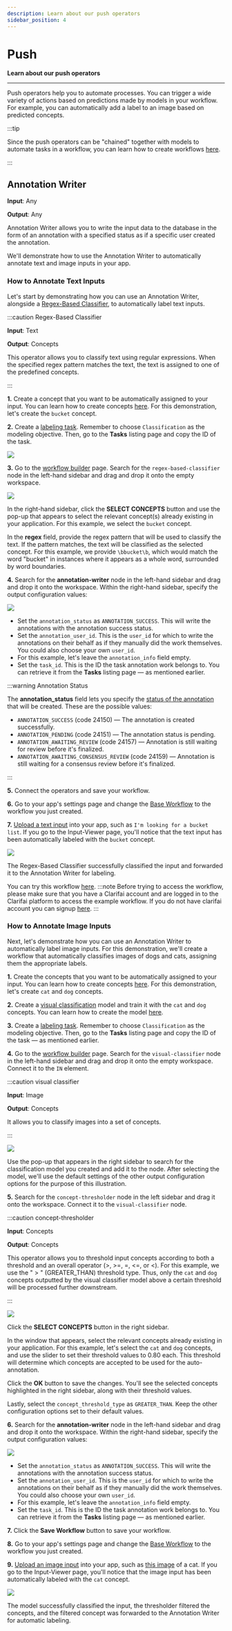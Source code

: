 ```yaml
---
description: Learn about our push operators
sidebar_position: 4
---
```


# Push

**Learn about our push operators**
<hr />

Push operators help you to automate processes. You can trigger a wide variety of actions based on predictions made by models in your workflow. For example, you can automatically add a label to an image based on predicted concepts.

:::tip

Since the push operators can be "chained" together with models to automate tasks in a workflow, you can learn how to create workflows [here](https://docs.clarifai.com/portal-guide/workflows/input-nodes#create-your-workflow). 

:::

## Annotation Writer 

**Input**: Any

**Output**: Any

Annotation Writer allows you to write the input data to the database in the form of an annotation with a specified status as if a specific user created the annotation. 

We'll demonstrate how to use the Annotation Writer to automatically annotate text and image inputs in your app.

### How to Annotate Text Inputs

Let's start by demonstrating how you can use an Annotation Writer, alongside a [Regex-Based Classifier](https://docs.clarifai.com/portal-guide/agent-system-operators/algorithmic-predict#regex-based-classifier), to automatically label text inputs.


:::caution Regex-Based Classifier

**Input**: Text

**Output**: Concepts

This operator allows you to classify text using regular expressions. When the specified regex pattern matches the text, the text is assigned to one of the predefined concepts.

:::

**1.** Create a concept that you want to be automatically assigned to your input. You can learn how to create concepts [here](https://docs.clarifai.com/portal-guide/concepts/create-get-update-delete). For this demonstration, let's create the `bucket` concept. 

**2.** Create a [labeling task](https://docs.clarifai.com/portal-guide/annotate/create-a-task). Remember to choose `Classification` as the modeling objective. Then, go to the **Tasks** listing page and copy the ID of the task. 

![](/img/others/annotation_writer_1.png)

**3.** Go to the [workflow builder](https://docs.clarifai.com/portal-guide/workflows/workflow-builder/) page. Search for the `regex-based-classifier` node in the left-hand sidebar and drag and drop it onto the empty workspace.

![](/img/others/annotation_writer_1_1.png)

In the right-hand sidebar, click the **SELECT CONCEPTS** button and use the pop-up that appears to select the relevant concept(s) already existing in your application. For this example, we select the `bucket` concept. 

In the **regex** field, provide the regex pattern that will be used to classify the text. If the pattern matches, the text will be classified as the selected concept. For this example, we provide `\bbucket\b`, which would match the word "bucket" in instances where it appears as a whole word, surrounded by word boundaries.

**4.** Search for the **annotation-writer** node in the left-hand sidebar and drag and drop it onto the workspace. Within the right-hand sidebar, specify the output configuration values:

![](/img/others/annotation_writer_2.png)

- Set the `annotation_status` as `ANNOTATION_SUCCESS`. This will write the annotations with the annotation success status.
- Set the `annotation_user_id`. This is the `user_id` for which to write the annotations on their behalf as if they manually did the work themselves. You could also choose your own `user_id`.
- For this example, let's leave the `annotation_info` field empty.
- Set the `task_id`. This is the ID the task annotation work belongs to. You can retrieve it from the **Tasks** listing page — as mentioned earlier.

:::warning Annotation Status

The **annotation_status** field lets you specify the [status of the annotation](https://docs.clarifai.com/api-guide/advanced-topics/status-codes#annotation-related-codes-24xxx) that will be created. These are the possible values:

- `ANNOTATION_SUCCESS` (code 24150) — The annotation is created successfully. 
- `ANNOTATION_PENDING` (code 24151) — The annotation status is pending.
- `ANNOTATION_AWAITING_REVIEW` (code 24157) — Annotation is still waiting for review before it's finalized.
- `ANNOTATION_AWAITING_CONSENSUS_REVIEW` (code 24159) — Annotation is still waiting for a consensus review before it's finalized.

:::

**5.** Connect the operators and save your workflow. 

**6.** Go to your app's settings page and change the [Base Workflow](https://docs.clarifai.com/portal-guide/workflows/base-workflows/#how-to-change-a-base-workflow) to the workflow you just created. 

**7.** [Upload a text input](https://docs.clarifai.com/portal-guide/data/#upload-inputs) into your app, such as `I'm looking for a bucket list`. If you go to the Input-Viewer page, you'll notice that the text input has been automatically labeled with the `bucket` concept. 

![](/img/others/annotation_writer_3.png)

The Regex-Based Classifier successfully classified the input and forwarded it to the Annotation Writer for labeling. 

You can try this workflow [here](https://clarifai.com/clarifai/Sample-Workflows-for-Docs/workflows/Annotation-Writer?version=2c31251b6b524a308d723310137a9670). 
:::note
Before trying to access the workflow, please make sure that you have a Clarifai account and are logged in to the Clarifai platform to access the example workflow. If you do not have clarifai account you can signup [here](https://clarifai.com/explore).
:::

### How to Annotate Image Inputs

Next, let's demonstrate how you can use an Annotation Writer to automatically label image inputs. For this demonstration, we'll create a workflow that automatically classifies images of dogs and cats, assigning them the appropriate labels.

**1.** Create the concepts that you want to be automatically assigned to your input. You can learn how to create concepts [here](https://docs.clarifai.com/portal-guide/concepts/create-get-update-delete). For this demonstration, let's create `cat` and `dog` concepts. 

**2.** Create a [visual classification](https://docs.clarifai.com/portal-guide/model/model-types/visual-classifier) model and train it with the `cat` and `dog` concepts. You can learn how to create the model [here](https://docs.clarifai.com/portal-guide/model/deep-training/#how-to-fine-tune-a-model).

**3.** Create a [labeling task](https://docs.clarifai.com/portal-guide/annotate/create-a-task). Remember to choose `Classification` as the modeling objective. Then, go to the **Tasks** listing page and copy the ID of the task — as mentioned earlier. 

**4.**  Go to the [workflow builder](https://docs.clarifai.com/portal-guide/workflows/workflow-builder/) page. Search for the `visual-classifier` node in the left-hand sidebar and drag and drop it onto the empty workspace. Connect it to the `IN` element.

:::caution visual classifier

**Input**: Image

**Output**: Concepts

It allows you to classify images into a set of concepts. 

:::
 
![](/img/others/annotation_writer_4.png)

Use the pop-up that appears in the right sidebar to search for the classification model you created and add it to the node. After selecting the model, we'll use the default settings of the other output configuration options for the purpose of this illustration.

**5.** Search for the `concept-thresholder` node in the left sidebar and drag it onto the workspace. Connect it to the `visual-classifier` node.

:::caution concept-thresholder

**Input**: Concepts

**Output**: Concepts

This operator allows you to threshold input concepts according to both a threshold and an overall operator (>, >=, =, \<=, or \<). For this example, we use the " > " (GREATER_THAN) threshold type. Thus, only the `cat` and `dog` concepts outputted by the visual classifier model above a certain threshold will be processed further downstream. 

:::

![](/img/others/annotation_writer_5.png)

Click the **SELECT CONCEPTS** button in the right sidebar.

In the window that appears, select the relevant concepts already existing in your application. For this example, let's select the `cat` and `dog` concepts, and use the slider to set their threshold values to 0.80 each. This threshold will determine which concepts are accepted to be used for the auto-annotation.

Click the **OK** button to save the changes. You'll see the selected concepts highlighted in the right sidebar, along with their threshold values.

Lastly, select the `concept_threshold_type` as `GREATER_THAN`. Keep the other configuration options set to their default values.

**6.** Search for the **annotation-writer** node in the left-hand sidebar and drag and drop it onto the workspace. Within the right-hand sidebar, specify the output configuration values:

![](/img/others/annotation_writer_6.png)

- Set the `annotation_status` as `ANNOTATION_SUCCESS`. This will write the annotations with the annotation success status.
- Set the `annotation_user_id`. This is the `user_id` for which to write the annotations on their behalf as if they manually did the work themselves. You could also choose your own `user_id`.
- For this example, let's leave the `annotation_info` field empty.
- Set the `task_id`. This is the ID the task annotation work belongs to. You can retrieve it from the **Tasks** listing page — as mentioned earlier.

**7.** Click the **Save Workflow** button to save your workflow. 

**8.** Go to your app's settings page and change the [Base Workflow](https://docs.clarifai.com/portal-guide/workflows/base-workflows/#how-to-change-a-base-workflow) to the workflow you just created. 

**9.** [Upload an image input](https://docs.clarifai.com/portal-guide/data/#upload-inputs) into your app, such as [this image](https://samples.clarifai.com/cat1.jpeg
) of a cat. If you go to the Input-Viewer page, you'll notice that the image input has been automatically labeled with the `cat` concept. 

![](/img/others/annotation_writer_7.png)

The model successfully classified the input, the thresholder filtered the concepts, and the filtered concept was forwarded to the Annotation Writer for automatic labeling. 
